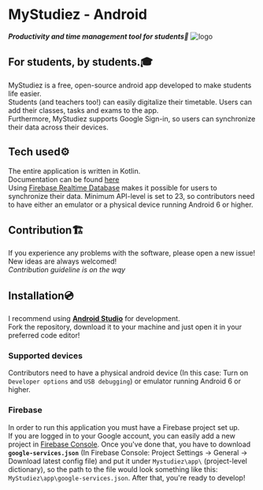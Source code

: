 # MyStudiez - Android
**_Productivity and time management tool for students🚀_**
![logo](https://i.imgur.com/A7RwbgO.png)

## For students, by students.🎓
MyStudiez is a free, open-source android app developed to make students life easier.\
Students (and teachers too!) can easily digitalize their timetable. Users can add their classes, tasks and exams to the app.\
Furthermore, MyStudiez supports Google Sign-in, so users can synchronize their data across their devices.

## Tech used⚙
The entire application is written in Kotlin.\
Documentation can be found [here](https://kotlinlang.org/docs/reference/basic-syntax.html)\
Using [Firebase Realtime Database](https://firebase.google.com/docs/database) makes it possible for users to synchronize their data.
Minimum API-level is set to 23, so contributors need to have either an emulator or a physical device running Android 6 or higher.

## Contribution🏗
If you experience any problems with the software, please open a new issue!
New ideas are always welcomed!\
*Contribution guideline is on the wqy*

## Installation💿
I recommend using **[Android Studio](https://developer.android.com/studio)** for development.\
Fork the repository, download it to your machine and just open it in your preferred code editor!

### Supported devices
Contributors need to have a physical android device (In this case: Turn on `Developer options` and `USB debugging`) or emulator running Android 6 or higher.

### Firebase
In order to run this application you must have a Firebase project set up.\
If you are logged in to your Google account, you can easily add a new project in [Firebase Console](https://firebase.google.com/).
Once you've done that, you have to download **`google-services.json`** (In Firebase Console: Project Settings -> General -> Download latest config file) and put it under `Mystudiez\app\` (project-level dictionary), so the path to the file would look something like this: `MyStudiez\app\google-services.json`.
After that, you're ready to develop!
